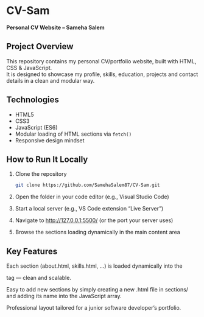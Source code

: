 # CV-Sam  
**Personal CV Website – Sameha Salem**

## Project Overview  
This repository contains my personal CV/portfolio website, built with HTML, CSS & JavaScript.  
It is designed to showcase my profile, skills, education, projects and contact details in a clean and modular way.


## Technologies  
- HTML5  
- CSS3  
- JavaScript (ES6)  
- Modular loading of HTML sections via `fetch()`  
- Responsive design mindset  

## How to Run It Locally  
1. Clone the repository  
   ```bash
   git clone https://github.com/SamehaSalem87/CV-Sam.git
2. Open the folder in your code editor (e.g., Visual Studio Code)

3. Start a local server (e.g., VS Code extension “Live Server”)

4. Navigate to http://127.0.0.1:5500/ (or the port your server uses)

5. Browse the sections loading dynamically in the main content area

## Key Features

Each section (about.html, skills.html, …) is loaded dynamically into the <main> tag — clean and scalable.

Easy to add new sections by simply creating a new .html file in sections/ and adding its name into the JavaScript array.

Professional layout tailored for a junior software developer’s portfolio.

